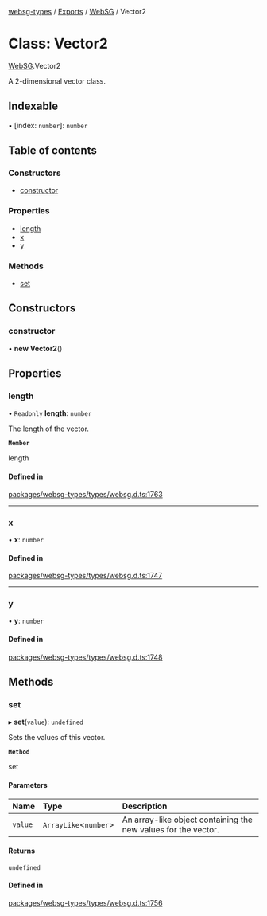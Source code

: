 [websg-types](../README.md) / [Exports](../modules.md) / [WebSG](../modules/WebSG.md) / Vector2

# Class: Vector2

[WebSG](../modules/WebSG.md).Vector2

A 2-dimensional vector class.

## Indexable

▪ [index: `number`]: `number`

## Table of contents

### Constructors

- [constructor](WebSG.Vector2.md#constructor)

### Properties

- [length](WebSG.Vector2.md#length)
- [x](WebSG.Vector2.md#x)
- [y](WebSG.Vector2.md#y)

### Methods

- [set](WebSG.Vector2.md#set)

## Constructors

### constructor

• **new Vector2**()

## Properties

### length

• `Readonly` **length**: `number`

The length of the vector.

**`Member`**

length

#### Defined in

[packages/websg-types/types/websg.d.ts:1763](https://github.com/matrix-org/thirdroom/blob/53b6168d/packages/websg-types/types/websg.d.ts#L1763)

___

### x

• **x**: `number`

#### Defined in

[packages/websg-types/types/websg.d.ts:1747](https://github.com/matrix-org/thirdroom/blob/53b6168d/packages/websg-types/types/websg.d.ts#L1747)

___

### y

• **y**: `number`

#### Defined in

[packages/websg-types/types/websg.d.ts:1748](https://github.com/matrix-org/thirdroom/blob/53b6168d/packages/websg-types/types/websg.d.ts#L1748)

## Methods

### set

▸ **set**(`value`): `undefined`

Sets the values of this vector.

**`Method`**

set

#### Parameters

| Name | Type | Description |
| :------ | :------ | :------ |
| `value` | `ArrayLike`<`number`\> | An array-like object containing the new values for the vector. |

#### Returns

`undefined`

#### Defined in

[packages/websg-types/types/websg.d.ts:1756](https://github.com/matrix-org/thirdroom/blob/53b6168d/packages/websg-types/types/websg.d.ts#L1756)

